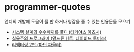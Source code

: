 # programmer-quotes
앤디의 개발에 도움이 될 만 하거나 영감을 줄 수 있는 인용문들 모으기

- [시스템 설계의 수수께끼를 풀다 (타카야스 아츠시)](./%EC%8B%9C%EC%8A%A4%ED%85%9C%20%EC%84%A4%EA%B3%84%EC%9D%98%20%EC%88%98%EC%88%98%EA%BB%98%EB%81%BC%EB%A5%BC%20%ED%92%80%EB%8B%A4.md)
- [실용주의 프로그래머 (앤드류 헌트, 데이비드 토머스)]("./%EC%8B%A4%EC%9A%A9%EC%A3%BC%EC%9D%98%20%ED%94%84%EB%A1%9C%EA%B7%B8%EB%9E%98%EB%A8%B8.md")
- [리팩터링 2판 (마틴 파울러)](https://github.com/andy5090/programmer-quotes/blob/main//%EB%A6%AC%ED%8C%A9%ED%84%B0%EB%A7%81%202%ED%8C%90.md)

